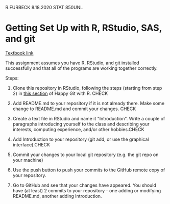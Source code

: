 R.FURBECK 8.18.2020 STAT 850UNL

# Getting Set Up with R, RStudio, SAS, and git

[Textbook link](https://srvanderplas.github.io/unl-stat850/tools.html)

This assignment assumes you have R, RStudio, and git installed successfully and that all of the programs are working together correctly. 

Steps:

1. Clone this repository in RStudio, following the steps (starting from step 2) in [this section](https://happygitwithr.com/existing-github-first.html#new-rstudio-project-via-git-clone-1) of Happy Git with R. CHECK

2. Add README.md to your repository if it is not already there. Make some change to README.md and commit your changes. CHECK

3. Create a text file in RStudio and name it "Introduction". Write a couple of paragraphs introducing yourself to the class and describing your interests, computing experience, and/or other hobbies.CHECK

4. Add Introduction to your repository (git add, or use the graphical interface).CHECK

5. Commit your changes to your local git repository (e.g. the git repo on your machine)

6. Use the push button to push your commits to the GitHub remote copy of your repository.

7. Go to GitHub and see that your changes have appeared. You should have (at least) 2 commits to your repository - one adding or modifying README.md, another adding Introduction.